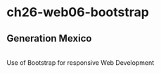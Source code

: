 # ch26-web06-bootstrap

<h2> Generation Mexico </h2>
<br>
Use of Bootstrap for responsive Web Development
